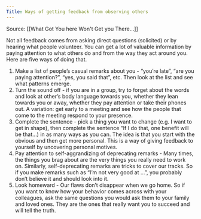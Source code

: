 ```yaml
---
Title: Ways of getting feedback from observing others 
---
```


Source: [[What Got You here Won't Get you There...]]

Not all feedback comes from asking direct questions (solicited) or by hearing what people volunteer. You can get a lot of valuable information by paying attention to what others do and from the way they act around you. Here are five ways of doing that. 

1. Make a list of people’s casual remarks about you - “you’re late”, “are you paying attention?”, “yes, you said that”, etc. Then look at the list and see what patterns emerge.
2. Turn the sound off - if you are in a group, try to forget about the words and look at other’s body language towards you, whether they lean towards you or away, whether they pay attention or take their phones out. A variation: get early to a meeting and see how the people that come to the meeting respond to your presence.
3. Complete the sentence - pick a thing you want to change (e.g. I want to get in shape), then complete the sentence “If I do that, one benefit will be that…) in as many ways as you can. The idea is that you start with the obvious and then get more personal. This is a way of giving feedback to yourself by uncovering personal motives.
4. Pay attention to self-aggrandizing of deprecating remarks - Many times, the things you brag about are the very things you really need to work on. Similarly, self-deprecating remarks are tricks to cover our tracks. So if you make remarks such as “I’m not very good at ...”, you probably don’t believe it and should look into it.
5. Look homeward - Our flaws don’t disappear when we go home. So if you want to know how your behavior comes across with your colleagues, ask the same questions you would ask them to your family and loved ones. They are the ones that really want you to succeed and will tell the truth. 